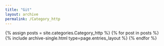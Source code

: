 ```yaml
---
title: "Git"
layout: archive
permalink: /Category_http
---
```



{% assign posts = site.categories.Category_http %}
{% for post in posts %} {% include archive-single.html type=page.entries_layout %} {% endfor %}